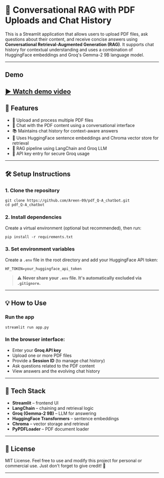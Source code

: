 # 🧠 Conversational RAG with PDF Uploads and Chat History

This is a Streamlit application that allows users to upload PDF files, ask questions about their content, and receive concise answers using **Conversational Retrieval-Augmented Generation (RAG)**. It supports chat history for contextual understanding and uses a combination of HuggingFace embeddings and Groq's Gemma-2 9B language model.

---
## Demo
[▶️ Watch demo video](./demo.mp4)
---
## 🚀 Features

- 📄 Upload and process multiple PDF files
- 💬 Chat with the PDF content using a conversational interface
- 📚 Maintains chat history for context-aware answers
- 🔎 Uses HuggingFace sentence embeddings and Chroma vector store for retrieval
- 🧠 RAG pipeline using LangChain and Groq LLM
- 🔐 API key entry for secure Groq usage

---

## 🛠️ Setup Instructions

### 1. Clone the repository

<pre><code>git clone https://github.com/Areen-09/pdf_Q-A_chatbot.git
cd pdf_Q-A_chatbot
</code></pre>

### 2. Install dependencies

Create a virtual environment (optional but recommended), then run:

<pre><code>pip install -r requirements.txt
</code></pre>

### 3. Set environment variables

Create a `.env` file in the root directory and add your HuggingFace API token:

<pre><code>HF_TOKEN=your_huggingface_api_token
</code></pre>

> ⚠️ **Never share your `.env` file. It's automatically excluded via `.gitignore`.**

---

## 💡 How to Use

### Run the app

<pre><code>streamlit run app.py
</code></pre>

### In the browser interface:

- Enter your **Groq API key**
- Upload one or more PDF files
- Provide a **Session ID** (to manage chat history)
- Ask questions related to the PDF content
- View answers and the evolving chat history

---

## 🧩 Tech Stack

- **Streamlit** – frontend UI
- **LangChain** – chaining and retrieval logic
- **Groq (Gemma-2 9B)** – LLM for answering
- **HuggingFace Transformers** – sentence embeddings
- **Chroma** – vector storage and retrieval
- **PyPDFLoader** – PDF document loader

---

## 📄 License

MIT License. Feel free to use and modify this project for personal or commercial use. Just don't forget to give credit! 🙌

---
